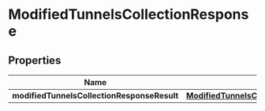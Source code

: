 # ModifiedTunnelsCollectionResponse

## Properties
Name | Type | Description | Notes
------------ | ------------- | ------------- | -------------
**modifiedTunnelsCollectionResponseResult** | [**ModifiedTunnelsCollectionResponseResult**](ModifiedTunnelsCollectionResponseResult.md) |  |  [optional]
